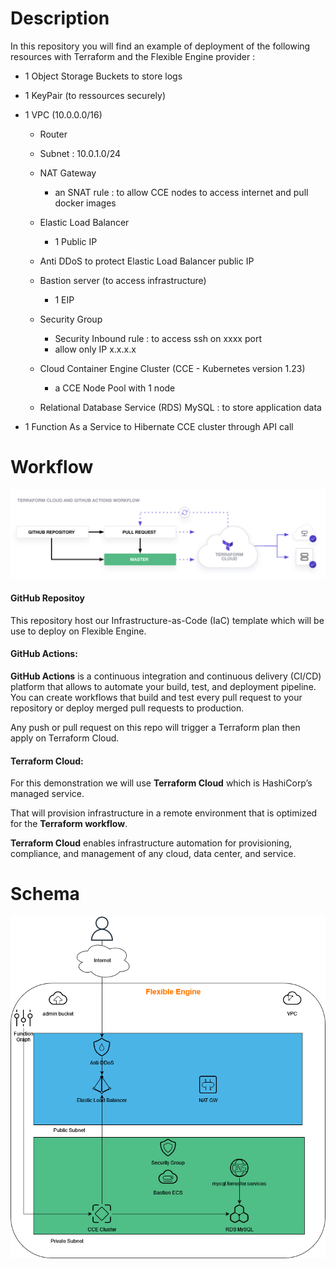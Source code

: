 # Description

In this repository you will find an example of deployment of the following resources with Terraform and the Flexible Engine provider :

- 1 Object Storage Buckets to store logs

- 1 KeyPair (to ressources securely)

- 1 VPC (10.0.0.0/16)

  - Router
  - Subnet : 10.0.1.0/24
  - NAT Gateway 
    - an SNAT rule : to allow CCE nodes to access internet and pull docker images
  - Elastic Load Balancer
    - 1 Public IP
  - Anti DDoS to protect Elastic Load Balancer public IP
  - Bastion server (to access infrastructure)
    - 1 EIP
  - Security Group
    - Security Inbound rule : to access ssh on xxxx port
    - allow only IP x.x.x.x

  - Cloud Container Engine Cluster (CCE - Kubernetes version 1.23)
    - a CCE Node Pool with 1 node
  - Relational Database Service (RDS) MySQL : to store application data

- 1 Function As a Service to Hibernate CCE cluster through API call



# Workflow


![](images/workflow.png)

#### **GitHub Repositoy**

This repository host our Infrastructure-as-Code (IaC) template which will be use to deploy on Flexible Engine.

#### **GitHub Actions:**

**GitHub Actions** is a continuous integration and continuous delivery (CI/CD) platform that allows to automate your build, test, and deployment pipeline. You  can create workflows that build and test every pull request to your  repository or deploy merged pull requests to production.

Any push or pull request on this repo will trigger a Terraform plan then apply on Terraform Cloud.

#### **Terraform Cloud:**

For this demonstration we will use **Terraform Cloud** which is HashiCorp’s managed service. 

That will provision infrastructure in a remote environment that is optimized for the **Terraform workflow**.

**Terraform Cloud** enables infrastructure automation for provisioning, compliance, and management of any cloud, data center, and service.

# Schema

![](images/tooling.png)

